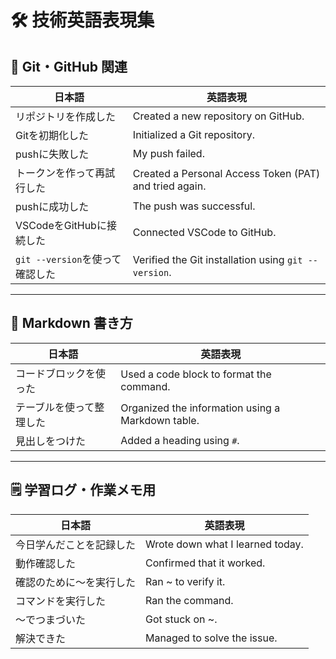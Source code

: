 # 🛠️ 技術英語表現集

## 🧩 Git・GitHub 関連

| 日本語 | 英語表現 |
|--------|-----------|
| リポジトリを作成した | Created a new repository on GitHub. |
| Gitを初期化した | Initialized a Git repository. |
| pushに失敗した | My push failed. |
| トークンを作って再試行した | Created a Personal Access Token (PAT) and tried again. |
| pushに成功した | The push was successful. |
| VSCodeをGitHubに接続した | Connected VSCode to GitHub. |
| `git --version`を使って確認した | Verified the Git installation using `git --version`. |

---

## 📄 Markdown 書き方

| 日本語 | 英語表現 |
|--------|-----------|
| コードブロックを使った | Used a code block to format the command. |
| テーブルを使って整理した | Organized the information using a Markdown table. |
| 見出しをつけた | Added a heading using `#`. |

---

## 🗒️ 学習ログ・作業メモ用

| 日本語 | 英語表現 |
|--------|-----------|
| 今日学んだことを記録した | Wrote down what I learned today. |
| 動作確認した | Confirmed that it worked. |
| 確認のために〜を実行した | Ran ~ to verify it. |
| コマンドを実行した | Ran the command. |
| 〜でつまづいた | Got stuck on ~. |
| 解決できた | Managed to solve the issue. |
